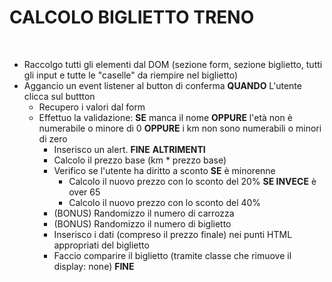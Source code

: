 # CALCOLO BIGLIETTO TRENO
​
- Raccolgo tutti gli elementi dal DOM (sezione form, sezione biglietto, tutti gli input e tutte le "caselle" da riempire nel biglietto)
- Aggancio un event listener al button di conferma
   **QUANDO** L'utente clicca sul buttton
   - Recupero i valori dal form
   - Effettuo la validazione:
      **SE** manca il nome
      **OPPURE** l'età non è numerabile o minore di 0
      **OPPURE** i km non sono numerabili o minori di zero
        - Inserisco un alert. 
        **FINE**
      **ALTRIMENTI**
      - Calcolo il prezzo base (km * prezzo base)
      - Verifico se l'utente ha diritto a sconto
        **SE** è minorenne
          - Calcolo il nuovo prezzo con lo sconto del 20%
        **SE INVECE** è over 65
          - Calcolo il nuovo prezzo con lo sconto del 40%
      - (BONUS) Randomizzo il numero di carrozza 
      - (BONUS) Randomizzo il numero di biglietto
      - Inserisco i dati (compreso il prezzo finale) nei punti HTML appropriati del biglietto
      - Faccio comparire il biglietto (tramite classe che rimuove il display: none)
      **FINE**